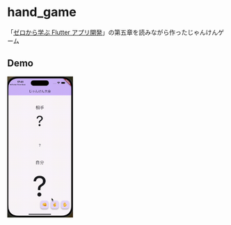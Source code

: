 # hand_game

「[ゼロから学ぶ Flutter アプリ開発](https://www.amazon.co.jp/%E3%82%BC%E3%83%AD%E3%81%8B%E3%82%89%E5%AD%A6%E3%81%B6Flutter%E3%82%A2%E3%83%97%E3%83%AA%E9%96%8B%E7%99%BA-%E8%97%A4%E5%B7%9D-%E6%85%B6/dp/4297139472)」の第五章を読みながら作ったじゃんけんゲーム

## Demo

<img width='30%' src='/assets/video/01.gif' alt='デモ動画'>